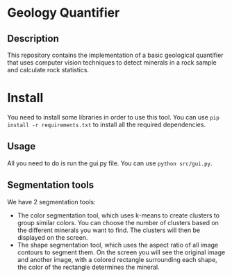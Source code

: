 # Geology Quantifier

## Description
This repository contains the implementation of a basic geological quantifier that uses computer vision techniques to detect minerals in a rock sample and calculate rock statistics.

# Install
You need to install some libraries in order to use this tool. You can use `pip install -r requirements.txt` to install all the required dependencies.

## Usage
All you need to do is run the gui.py file. You can use `python src/gui.py`.

## Segmentation tools
We have 2 segmentation tools:
- The color segmentation tool, which uses k-means to create clusters to group similar colors. You can choose the number of clusters based on the different minerals you want to find. The clusters will then be displayed on the screen.
- The shape segmentation tool, which uses the aspect ratio of all image contours to segment them. On the screen you will see the original image and another image, with a colored rectangle surrounding each shape, the color of the rectangle determines the mineral.
